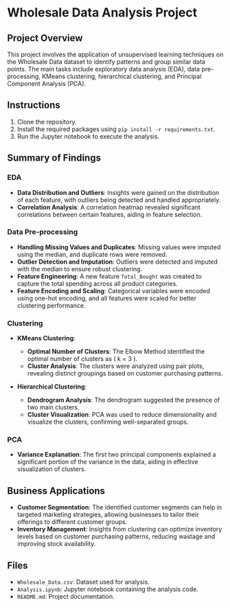 # Wholesale Data Analysis Project

## Project Overview
This project involves the application of unsupervised learning techniques on the Wholesale Data dataset to identify patterns and group similar data points. The main tasks include exploratory data analysis (EDA), data pre-processing, KMeans clustering, hierarchical clustering, and Principal Component Analysis (PCA).

## Instructions
1. Clone the repository.
2. Install the required packages using `pip install -r requirements.txt`.
3. Run the Jupyter notebook to execute the analysis.

## Summary of Findings
### EDA
- **Data Distribution and Outliers**: Insights were gained on the distribution of each feature, with outliers being detected and handled appropriately.
- **Correlation Analysis**: A correlation heatmap revealed significant correlations between certain features, aiding in feature selection.

### Data Pre-processing
- **Handling Missing Values and Duplicates**: Missing values were imputed using the median, and duplicate rows were removed.
- **Outlier Detection and Imputation**: Outliers were detected and imputed with the median to ensure robust clustering.
- **Feature Engineering**: A new feature `Total_Bought` was created to capture the total spending across all product categories.
- **Feature Encoding and Scaling**: Categorical variables were encoded using one-hot encoding, and all features were scaled for better clustering performance.

### Clustering
- **KMeans Clustering**:
  - **Optimal Number of Clusters**: The Elbow Method identified the optimal number of clusters as \( k = 3 \).
  - **Cluster Analysis**: The clusters were analyzed using pair plots, revealing distinct groupings based on customer purchasing patterns.
  
- **Hierarchical Clustering**:
  - **Dendrogram Analysis**: The dendrogram suggested the presence of two main clusters.
  - **Cluster Visualization**: PCA was used to reduce dimensionality and visualize the clusters, confirming well-separated groups.

### PCA
- **Variance Explanation**: The first two principal components explained a significant portion of the variance in the data, aiding in effective visualization of clusters.

## Business Applications
- **Customer Segmentation**: The identified customer segments can help in targeted marketing strategies, allowing businesses to tailor their offerings to different customer groups.
- **Inventory Management**: Insights from clustering can optimize inventory levels based on customer purchasing patterns, reducing wastage and improving stock availability.

## Files
- `Wholesale_Data.csv`: Dataset used for analysis.
- `Analysis.ipynb`: Jupyter notebook containing the analysis code.
- `README.md`: Project documentation.

